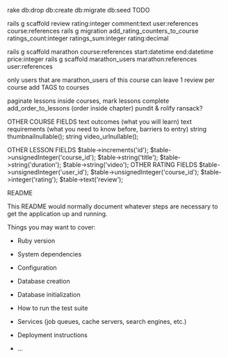 rake db:drop db:create db:migrate db:seed
TODO

rails g scaffold review rating:integer comment:text user:references course:references
rails g migration add_rating_counters_to_course ratings_count:integer ratings_sum:integer rating:decimal

rails g scaffold marathon course:references start:datetime end:datetime price:integer
rails g scaffold marathon_users marathon:references user:references

only users that are marathon_users of this course can leave 1 review per course
add TAGS to courses

paginate lessons inside courses, mark lessons complete
add_order_to_lessons (order inside chapter)
pundit & rolify
ransack?

OTHER COURSE FIELDS
text outcomes (what you will learn)
text requirements (what you need to know before, barriers to entry)
string thumbnailnullable();
string video_urlnullable();

OTHER LESSON FIELDS
            $table->increments('id');
            $table->unsignedInteger('course_id');
            $table->string('title');
            $table->string('duration');
            $table->string('video');
OTHER RATING FIELDS
            $table->unsignedInteger('user_id');
            $table->unsignedInteger('course_id');
            $table->integer('rating');
            $table->text('review');

README

This README would normally document whatever steps are necessary to get the
application up and running.




Things you may want to cover:

* Ruby version

* System dependencies

* Configuration

* Database creation

* Database initialization

* How to run the test suite

* Services (job queues, cache servers, search engines, etc.)

* Deployment instructions

* ...
